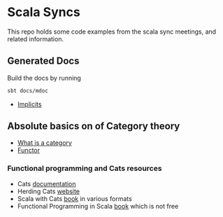 # Scala Syncs
This repo holds some code examples from the scala sync meetings, and related information.

## Generated Docs
Build the docs by running
```bash
sbt docs/mdoc
```
- [Implicits](docs/implicits.md) 

## Absolute basics on of Category theory
- [What is a category](docs/category.md)
- [Functor](docs/functor.md)

### Functional programming and Cats resources

- Cats [documentation](https://typelevel.org/cats/)
- Herding Cats [website](https://eed3si9n.com/herding-cats/index.html)
- Scala with Cats [book](https://www.scalawithcats.com/) in various formats
- Functional Programming in Scala [book](https://www.manning.com/books/functional-programming-in-scala) which is not free
